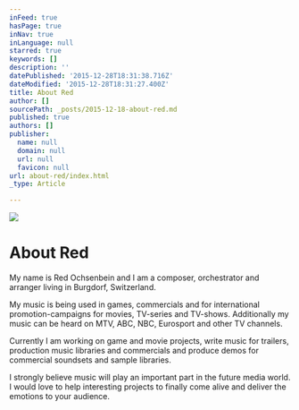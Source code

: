 ```yaml
---
inFeed: true
hasPage: true
inNav: true
inLanguage: null
starred: true
keywords: []
description: ''
datePublished: '2015-12-28T18:31:38.716Z'
dateModified: '2015-12-28T18:31:27.400Z'
title: About Red
author: []
sourcePath: _posts/2015-12-18-about-red.md
published: true
authors: []
publisher:
  name: null
  domain: null
  url: null
  favicon: null
url: about-red/index.html
_type: Article

---
```

![](https://s3-us-west-2.amazonaws.com/the-grid-img/p/7166e595a851b4c3cd325161a5784b282e5a8780.png)

# About Red

My name is Red Ochsenbein and I am a composer, orchestrator and arranger living in Burgdorf, Switzerland.

My music is being used in games, commercials and for international promotion-campaigns for movies, TV-series and TV-shows. Additionally my music can be heard on MTV, ABC, NBC, Eurosport and other TV channels.

Currently I am working on game and movie projects, write music for trailers, production music libraries and commercials and produce demos for commercial soundsets and sample libraries.

I strongly believe music will play an important part in the future media world. I would love to help interesting projects to finally come alive and deliver the emotions to your audience.